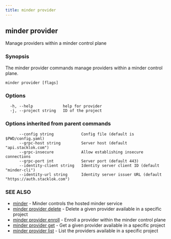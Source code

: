 ```yaml
---
title: minder provider
---
```

## minder provider

Manage providers within a minder control plane

### Synopsis

The minder provider commands manage providers within a minder control plane.

```
minder provider [flags]
```

### Options

```
  -h, --help             help for provider
  -j, --project string   ID of the project
```

### Options inherited from parent commands

```
      --config string            Config file (default is $PWD/config.yaml)
      --grpc-host string         Server host (default "api.stacklok.com")
      --grpc-insecure            Allow establishing insecure connections
      --grpc-port int            Server port (default 443)
      --identity-client string   Identity server client ID (default "minder-cli")
      --identity-url string      Identity server issuer URL (default "https://auth.stacklok.com")
```

### SEE ALSO

* [minder](minder.md)	 - Minder controls the hosted minder service
* [minder provider delete](minder_provider_delete.md)	 - Delete a given provider available in a specific project
* [minder provider enroll](minder_provider_enroll.md)	 - Enroll a provider within the minder control plane
* [minder provider get](minder_provider_get.md)	 - Get a given provider available in a specific project
* [minder provider list](minder_provider_list.md)	 - List the providers available in a specific project

